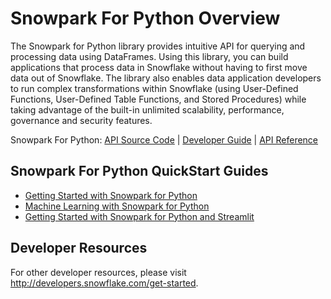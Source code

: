 # Snowpark For Python Overview

The Snowpark for Python library provides intuitive API for querying and processing data using DataFrames. Using this library, you can build applications that process data in Snowflake without having to first move data out of Snowflake. The library also enables data application developers to run complex transformations within Snowflake (using User-Defined Functions, User-Defined Table Functions, and Stored Procedures) while taking advantage of the built-in unlimited scalability, performance, governance and security features.

Snowpark For Python: [API Source Code](https://github.com/snowflakedb/snowpark-python) | [Developer Guide](https://docs.snowflake.com/en/LIMITEDACCESS/snowpark-python.html) | [API Reference](https://docs.snowflake.com/en/developer-guide/snowpark/reference/python/index.html)

## Snowpark For Python QuickStart Guides

- [Getting Started with Snowpark for Python](https://quickstarts.snowflake.com/guide/getting_started_with_snowpark_python/index.html?index=..%2F..index#0)
- [Machine Learning with Snowpark for Python](https://quickstarts.snowflake.com/guide/machine_learning_with_snowpark_python/index.html?index=..%2F..index#0)
- [Getting Started with Snowpark for Python and Streamlit](https://quickstarts.snowflake.com/guide/getting_started_with_snowpark_for_python_streamlit/index.html?index=..%2F..index#0)

## Developer Resources

For other developer resources, please visit http://developers.snowflake.com/get-started. 






